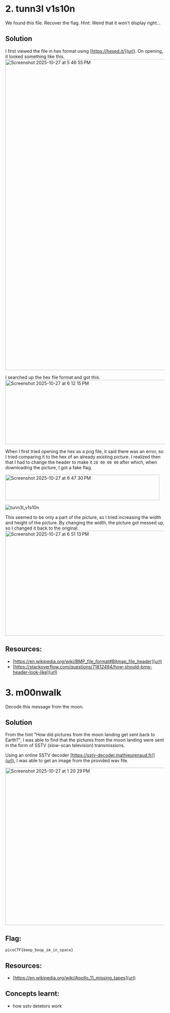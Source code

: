 # 2. tunn3l v1s10n

We found this file. Recover the flag.
Hint: Weird that it won't display right...

## Solution 
I first viewed the file in hex format using [https://hexed.it/](url). On opening, it looked something like this. 
<img width="1512" height="982" alt="Screenshot 2025-10-27 at 5 46 55 PM" src="https://github.com/user-attachments/assets/345412cd-97d8-4fd4-aad0-9ec437f699f7" />

I searched up the hex file format and got this.
<img width="549" height="203" alt="Screenshot 2025-10-27 at 6 12 15 PM" src="https://github.com/user-attachments/assets/36e69fc4-291d-41ed-8574-27468839fb0d" />

When I first tried opening the hex as a png file, it said there was an error, so I tried comparing it to the hex of an already existing picture. 
I realized then that I had to change the header to make it ```28 00 00 00``` after which, when downloading the picture, I got a fake flag. 

<img width="487" height="81" alt="Screenshot 2025-10-27 at 6 47 30 PM" src="https://github.com/user-attachments/assets/f09cd547-71b5-4f48-998a-6b41b90fc2b7" />

![tunn3l_v1s10n](https://github.com/user-attachments/assets/fdae12cc-7320-4c3a-9656-f832f7088b8a)

This seemed to be only a part of the picture, so I tried increasing the width and height of the picture. 
By changing the width, the picture got messed up, so I changed it back to the original. 
<img width="1131" height="332" alt="Screenshot 2025-10-27 at 6 51 13 PM" src="https://github.com/user-attachments/assets/f5ca0c48-796e-4dd1-89dd-7d2809122052" />

## Resources:
- [https://en.wikipedia.org/wiki/BMP_file_format#Bitmap_file_header](url)
- [https://stackoverflow.com/questions/71812494/how-should-bmp-header-look-like](url)

# 3. m00nwalk

Decode this message from the moon.

## Solution
From the hint "How did pictures from the moon landing get sent back to Earth?", I was able to find that the pictures from the moon landing were sent in the form of SSTV (slow-scan television) transmissions. 

Using an online SSTV decoder [https://sstv-decoder.mathieurenaud.fr/](url), I was able to get an image from the provided wav file.

<img width="673" height="497" alt="Screenshot 2025-10-27 at 1 20 29 PM" src="https://github.com/user-attachments/assets/2f0b2864-07b1-44d3-94f3-3a1b0edf22bd" />



## Flag:
```
picoCTF{beep_boop_im_in_space}
```

## Resources:
- [https://en.wikipedia.org/wiki/Apollo_11_missing_tapes](url)

## Concepts learnt: 
- how sstv detetors work 
